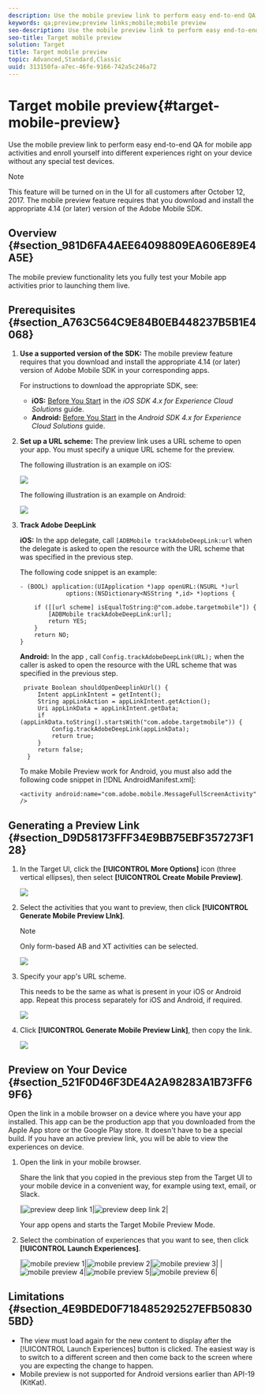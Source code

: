 ```yaml
---
description: Use the mobile preview link to perform easy end-to-end QA for mobile app activities and enroll yourself into different experiences right on your device without any special test devices.
keywords: qa;preview;preview links;mobile;mobile preview
seo-description: Use the mobile preview link to perform easy end-to-end QA for mobile app activities and enroll yourself into different experiences right on your device without any special test devices.
seo-title: Target mobile preview
solution: Target
title: Target mobile preview
topic: Advanced,Standard,Classic
uuid: 313150fa-a7ec-46fe-9166-742a5c246a72
---
```


# Target mobile preview{#target-mobile-preview}

Use the mobile preview link to perform easy end-to-end QA for mobile app activities and enroll yourself into different experiences right on your device without any special test devices.

>[!NOTE]
>
>This feature will be turned on in the UI for all customers after October 12, 2017. The mobile preview feature requires that you download and install the appropriate 4.14 (or later) version of the Adobe Mobile SDK.

## Overview {#section_981D6FA4AEE64098809EA606E89E4A5E}

The mobile preview functionality lets you fully test your Mobile app activities prior to launching them live.

## Prerequisites {#section_A763C564C9E84B0EB448237B5B1E4068}

1. **Use a supported version of the SDK:** The mobile preview feature requires that you download and install the appropriate 4.14 (or later) version of Adobe Mobile SDK in your corresponding apps.

   For instructions to download the appropriate SDK, see:

    * **iOS:** [Before You Start](https://marketing.adobe.com/resources/help/en_US/mobile/ios/requirements.html) in the *iOS SDK 4.x for Experience Cloud Solutions* guide. 
    * **Android:** [Before You Start](https://marketing.adobe.com/resources/help/en_US/mobile/android/requirements.html) in the *Android SDK 4.x for Experience Cloud Solutions* guide.

1. **Set up a URL scheme:** The preview link uses a URL scheme to open your app. You must specify a unique URL scheme for the preview.

   The following illustration is an example on iOS:

   ![](assets/mobile-preview-url-scheme-ios.png)

   The following illustration is an example on Android:

   ![](assets/Android_Deeplink.png)

1. **Track Adobe DeepLink**

   **iOS:** In the app delegate, call `[ADBMobile trackAdobeDeepLink:url` when the delegate is asked to open the resource with the URL scheme that was specified in the previous step.

   The following code snippet is an example:

   ```
   - (BOOL) application:(UIApplication *)app openURL:(NSURL *)url 
                options:(NSDictionary<NSString *,id> *)options { 
    
       if ([[url scheme] isEqualToString:@"com.adobe.targetmobile"]) { 
           [ADBMobile trackAdobeDeepLink:url]; 
           return YES; 
       } 
       return NO; 
   } 
   
   ```

   **Android:** In the app , call `Config.trackAdobeDeepLink(URL);` when the caller is asked to open the resource with the URL scheme that was specified in the previous step.

   ```
    private Boolean shouldOpenDeeplinkUrl() { 
        Intent appLinkIntent = getIntent(); 
        String appLinkAction = appLinkIntent.getAction(); 
        Uri appLinkData = appLinkIntent.getData; 
        if (appLinkData.toString().startsWith("com.adobe.targetmobile")) { 
            Config.trackAdobeDeepLink(appLinkData); 
            return true; 
        } 
        return false; 
     }
   ```

   To make Mobile Preview work for Android, you must also add the following code snippet in [!DNL AndroidManifest.xml]:

   ```
   <activity android:name="com.adobe.mobile.MessageFullScreenActivity" />
   ```

## Generating a Preview Link {#section_D9D58173FFF34E9BB75EBF357273F128}

1. In the Target UI, click the **[!UICONTROL More Options]** icon (three vertical ellipses), then select **[!UICONTROL Create Mobile Preview]**.

   ![](assets/mobile-preview-create.png)

1. Select the activities that you want to preview, then click **[!UICONTROL Generate Mobile Preview LInk]**.

   >[!NOTE]
   >
   >Only form-based AB and XT activities can be selected.

   ![](assets/mobile-preview-select-activities.png)

1. Specify your app's URL scheme.

   This needs to be the same as what is present in your iOS or Android app. Repeat this process separately for iOS and Android, if required.

   ![](assets/mobile-preview-enter-url-scheme.png)

1. Click **[!UICONTROL Generate Mobile Preview Link]**, then copy the link.

   ![](assets/mobile-preview-generate-and-copy.png)

## Preview on Your Device {#section_521F0D46F3DE4A2A98283A1B73FF69F6}

Open the link in a mobile browser on a device where you have your app installed. This app can be the production app that you downloaded from the Apple App store or the Google Play store. It doesn't have to be a special build. If you have an active preview link, you will be able to view the experiences on device.

1. Open the link in your mobile browser.

    Share the link that you copied in the previous step from the Target UI to your mobile device in a convenient way, for example using text, email, or Slack.

    |![preview deep link 1](/help/c-target-mobile-app/assets/mobile-preview-open-deeplink.png)|![preview deep link 2](/help/c-target-mobile-app/assets/mobile-preview-open-app.png)|

    Your app opens and starts the Target Mobile Preview Mode. 

1. Select the combination of experiences that you want to see, then click **[!UICONTROL Launch Experiences]**.

   |![mobile preview 1](/help/c-target-mobile-app/assets/mobile-preview-experience-selection-1.png)|![mobile preview 2](/help/c-target-mobile-app/assets/mobile-preview-experience-result-1-france.png)|![mobile preview 3](/help/c-target-mobile-app/assets/mobile-preview-experience-result-1-shipfree.png)|
   |![mobile preview 4](/help/c-target-mobile-app/assets/mobile-preview-experience-selection-2.png)|![mobile preview 5](/help/c-target-mobile-app/assets/mobile-preview-experience-result-2-aus.png)|![mobile preview 6](/help/c-target-mobile-app/assets/mobile-preview-experience-result-2-10off.png)|

## Limitations {#section_4E9BDED0F718485292527EFB508305BD}

* The view must load again for the new content to display after the [!UICONTROL Launch Experiences] button is clicked. The easiest way is to switch to a different screen and then come back to the screen where you are expecting the change to happen. 
* Mobile preview is not supported for Android versions earlier than API-19 (KitKat).